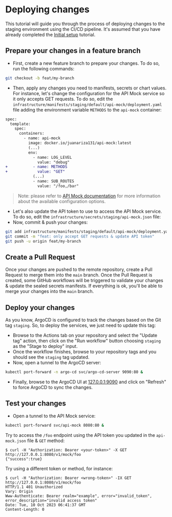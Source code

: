 # Deploying changes

This tutorial will guide you through the process of deploying changes to the staging environment using the CI/CD pipeline. It's assumed that you have already completed the [Initial setup](./initial-setup.md) tutorial.

## Prepare your changes in a feature branch

- First, create a new feature branch to prepare your changes. To do so, run the following commands:

```bash
git checkout -b feat/my-branch
```

- Then, apply any changes you need to manifests, secrets or chart values. For instance, let's change the configuration for the API Mock service so it only accepts GET requests. To do so, edit the `infrastructure/manifests/staging/default/api-mock/deployment.yaml` file adding the environment variable `METHODS` to the `api-mock` container:

```diff
spec:
  template:
    spec:
      containers:
        - name: api-mock
          image: docker.io/juanariza131/api-mock:latest
          (...)
          env:
            - name: LOG_LEVEL
              value: "debug"
+           - name: METHODS
+             value: "GET"
            (...)
            - name: SUB_ROUTES
              value: "/foo,/bar"
```

> Note: please refer to [API Mock documentation](https://github.com/juan131/api-mock#configuration) for more information about the available configuration options.

- Let's also update the API token to use to access the API Mock service. To do so, edit the `infrastructure/secrets/staging/api-mock.json` file:
- Now, commit & push your changes:

```bash
git add infrastructure/manifests/staging/default/api-mock/deployment.yaml infrastructure/secrets/staging/api-mock.json
git commit -m "feat: only accept GET requests & update API token"
git push -u origin feat/my-branch
```

## Create a Pull Request

Once your changes are pushed to the remote repository, create a Pull Request to merge them into the `main` branch. Once the Pull Request is created, some GitHub workflows will be triggered to validate your changes & update the sealed secrets manifests. If everything is ok, you'll be able to merge your changes into the `main` branch.

## Deploy your changes

As you know, ArgoCD is configured to track the changes based on the Git tag `staging`. So, to deploy the services, we just need to update this tag:

- Browse to the Actions tab on your repository and select the "Update tag" action, then click on the "Run workflow" button choosing `staging` as the "Stage to deploy" input.
- Once the workflow finishes, browse to your repository tags and you should see the `staging` tag updated.
- Now, open a tunnel to the ArgoCD server:

```bash
kubectl port-forward -n argo-cd svc/argo-cd-server 9090:80 &
```

- Finally, browse to the ArgoCD UI at [127.0.0.1:9090](http://127.0.0.1:9090) and click on "Refresh" to force ArgoCD to sync the changes.

## Test your changes

- Open a tunnel to the API Mock service:

```bash
kubectl port-forward svc/api-mock 8080:80 &
```

Try to access the `/foo` endpoint using the API token you updated in the `api-mock.json` file & `GET` method:

```console
$ curl -H "Authorization: Bearer <your-token>" -X GET http://127.0.0.1:8080/v1/mock/foo
{"success":true}
```

Try using a different token or method, for instance:

```console
$ curl -H "Authorization: Bearer <wrong-token>" -IX GET http://127.0.0.1:8080/v1/mock/foo
HTTP/1.1 401 Unauthorized
Vary: Origin
Www-Authenticate: Bearer realm="example", error="invalid_token", error_description="invalid access token"
Date: Tue, 10 Oct 2023 06:41:37 GMT
Content-Length: 0
```
